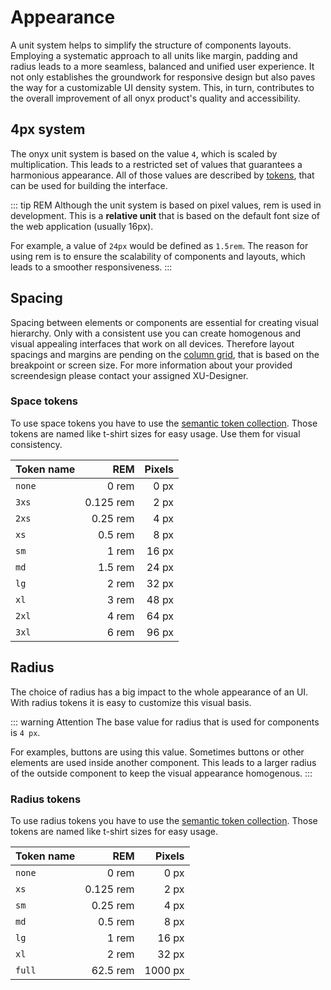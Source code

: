 # Appearance

A unit system helps to simplify the structure of components layouts. Employing a systematic approach to all units like margin, padding and radius leads to a more seamless, balanced and unified user experience. It not only establishes the groundwork for responsive design but also paves the way for a customizable UI density system. This, in turn, contributes to the overall improvement of all onyx product's quality and accessibility.

## 4px system

The onyx unit system is based on the value `4`, which is scaled by multiplication. This leads to a restricted set of values that guarantees a harmonious appearance. All of those values are described by [tokens](/tokens/), that can be used for building the interface.

::: tip REM
Although the unit system is based on pixel values, rem is used in development.
This is a **relative unit** that is based on the default font size of the web application (usually 16px).

For example, a value of `24px` would be defined as `1.5rem`.
The reason for using rem is to ensure the scalability of components and layouts, which leads to a smoother responsiveness.
:::

## Spacing

Spacing between elements or components are essential for creating visual hierarchy. Only with a consistent use you can create homogenous and visual appealing interfaces that work on all devices. Therefore layout spacings and margins are pending on the [column grid](/basics/breakpoints_grid), that is based on the breakpoint or screen size.
For more information about your provided screendesign please contact your assigned XU-Designer.

### Space tokens

To use space tokens you have to use the [semantic token collection](/tokens/).
Those tokens are named like t-shirt sizes for easy usage. Use them for visual consistency.

| Token name |       REM | Pixels |
| ---------- | --------: | -----: |
| `none`     |     0 rem |   0 px |
| `3xs`      | 0.125 rem |   2 px |
| `2xs`      |  0.25 rem |   4 px |
| `xs`       |   0.5 rem |   8 px |
| `sm`       |     1 rem |  16 px |
| `md`       |   1.5 rem |  24 px |
| `lg`       |     2 rem |  32 px |
| `xl`       |     3 rem |  48 px |
| `2xl`      |     4 rem |  64 px |
| `3xl`      |     6 rem |  96 px |

## Radius

The choice of radius has a big impact to the whole appearance of an UI. With radius tokens it is easy to customize this visual basis.

::: warning Attention
The base value for radius that is used for components is `4 px`.

For examples, buttons are using this value. Sometimes buttons or other elements are used inside another component. This leads to a larger radius of the outside component to keep the visual appearance homogenous.
:::

### Radius tokens

To use radius tokens you have to use the [semantic token collection](/tokens/).
Those tokens are named like t-shirt sizes for easy usage.

| Token name |       REM |  Pixels |
| ---------- | --------: | ------: |
| `none`     |     0 rem |    0 px |
| `xs`       | 0.125 rem |    2 px |
| `sm`       |  0.25 rem |    4 px |
| `md`       |   0.5 rem |    8 px |
| `lg`       |     1 rem |   16 px |
| `xl`       |     2 rem |   32 px |
| `full`     |  62.5 rem | 1000 px |
